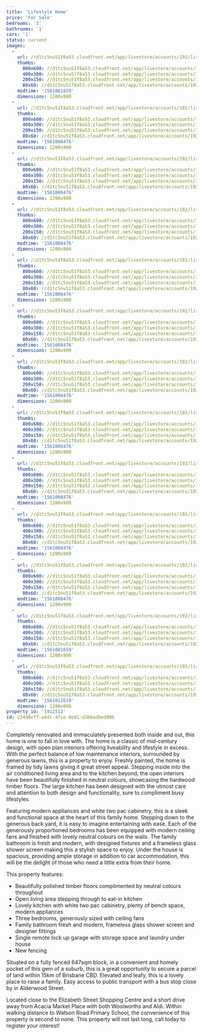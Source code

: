 ```yaml
---
title: 'Lifestyle Home'
price: 'For Sale'
bedrooms: '3'
bathrooms: '1'
cars: '1'
status: current
images:
  -
    url: //d1tc5nu51f8a53.cloudfront.net/app/livestore/accounts/192/listings/1954100/images/Alderwood-57-Front3-_e1b1-9fd3-e126-e0d4-78d9-0149-eaad-400d_20190620032628.jpg
    thumbs:
      800x600: //d1tc5nu51f8a53.cloudfront.net/app/livestore/accounts/192/listings/1954100/images/Alderwood-57-Front3-_e1b1-9fd3-e126-e0d4-78d9-0149-eaad-400d_20190620032628_800x600.jpg
      400x300: //d1tc5nu51f8a53.cloudfront.net/app/livestore/accounts/192/listings/1954100/images/Alderwood-57-Front3-_e1b1-9fd3-e126-e0d4-78d9-0149-eaad-400d_20190620032628_400x300.jpg
      200x150: //d1tc5nu51f8a53.cloudfront.net/app/livestore/accounts/192/listings/1954100/images/Alderwood-57-Front3-_e1b1-9fd3-e126-e0d4-78d9-0149-eaad-400d_20190620032628_200x150.jpg
      80x60: //d1tc5nu51f8a53.cloudfront.net/app/livestore/accounts/192/listings/1954100/images/Alderwood-57-Front3-_e1b1-9fd3-e126-e0d4-78d9-0149-eaad-400d_20190620032628_80x60.jpg
    modtime: '1561081659'
    dimensions: 1200x900
  -
    url: //d1tc5nu51f8a53.cloudfront.net/app/livestore/accounts/192/listings/1954100/images/Alderwood-57-Living-_209f-38dc-4825-6830-f1a4-3997-504d-8277_20190620032241.jpg
    thumbs:
      800x600: //d1tc5nu51f8a53.cloudfront.net/app/livestore/accounts/192/listings/1954100/images/Alderwood-57-Living-_209f-38dc-4825-6830-f1a4-3997-504d-8277_20190620032241_800x600.jpg
      400x300: //d1tc5nu51f8a53.cloudfront.net/app/livestore/accounts/192/listings/1954100/images/Alderwood-57-Living-_209f-38dc-4825-6830-f1a4-3997-504d-8277_20190620032241_400x300.jpg
      200x150: //d1tc5nu51f8a53.cloudfront.net/app/livestore/accounts/192/listings/1954100/images/Alderwood-57-Living-_209f-38dc-4825-6830-f1a4-3997-504d-8277_20190620032241_200x150.jpg
      80x60: //d1tc5nu51f8a53.cloudfront.net/app/livestore/accounts/192/listings/1954100/images/Alderwood-57-Living-_209f-38dc-4825-6830-f1a4-3997-504d-8277_20190620032241_80x60.jpg
    modtime: '1561008476'
    dimensions: 1200x900
  -
    url: //d1tc5nu51f8a53.cloudfront.net/app/livestore/accounts/192/listings/1954100/images/Alderwood-57-Living2_197e-999b-8be6-5284-c0ed-277e-72d3-1415_20190620032244.jpg
    thumbs:
      800x600: //d1tc5nu51f8a53.cloudfront.net/app/livestore/accounts/192/listings/1954100/images/Alderwood-57-Living2_197e-999b-8be6-5284-c0ed-277e-72d3-1415_20190620032244_800x600.jpg
      400x300: //d1tc5nu51f8a53.cloudfront.net/app/livestore/accounts/192/listings/1954100/images/Alderwood-57-Living2_197e-999b-8be6-5284-c0ed-277e-72d3-1415_20190620032244_400x300.jpg
      200x150: //d1tc5nu51f8a53.cloudfront.net/app/livestore/accounts/192/listings/1954100/images/Alderwood-57-Living2_197e-999b-8be6-5284-c0ed-277e-72d3-1415_20190620032244_200x150.jpg
      80x60: //d1tc5nu51f8a53.cloudfront.net/app/livestore/accounts/192/listings/1954100/images/Alderwood-57-Living2_197e-999b-8be6-5284-c0ed-277e-72d3-1415_20190620032244_80x60.jpg
    modtime: '1561008476'
    dimensions: 1200x900
  -
    url: //d1tc5nu51f8a53.cloudfront.net/app/livestore/accounts/192/listings/1954100/images/Alderwood-57-Kitchen_2ce1-5372-745e-f7e6-420c-45cc-bb04-f9dd_20190620032234.jpg
    thumbs:
      800x600: //d1tc5nu51f8a53.cloudfront.net/app/livestore/accounts/192/listings/1954100/images/Alderwood-57-Kitchen_2ce1-5372-745e-f7e6-420c-45cc-bb04-f9dd_20190620032234_800x600.jpg
      400x300: //d1tc5nu51f8a53.cloudfront.net/app/livestore/accounts/192/listings/1954100/images/Alderwood-57-Kitchen_2ce1-5372-745e-f7e6-420c-45cc-bb04-f9dd_20190620032234_400x300.jpg
      200x150: //d1tc5nu51f8a53.cloudfront.net/app/livestore/accounts/192/listings/1954100/images/Alderwood-57-Kitchen_2ce1-5372-745e-f7e6-420c-45cc-bb04-f9dd_20190620032234_200x150.jpg
      80x60: //d1tc5nu51f8a53.cloudfront.net/app/livestore/accounts/192/listings/1954100/images/Alderwood-57-Kitchen_2ce1-5372-745e-f7e6-420c-45cc-bb04-f9dd_20190620032234_80x60.jpg
    modtime: '1561008476'
    dimensions: 1200x900
  -
    url: //d1tc5nu51f8a53.cloudfront.net/app/livestore/accounts/192/listings/1954100/images/Alderwood-57-Kitchen_2c63-afe4-8928-459b-3471-1371-d80a-36a3_20190620032236.jpg
    thumbs:
      800x600: //d1tc5nu51f8a53.cloudfront.net/app/livestore/accounts/192/listings/1954100/images/Alderwood-57-Kitchen_2c63-afe4-8928-459b-3471-1371-d80a-36a3_20190620032236_800x600.jpg
      400x300: //d1tc5nu51f8a53.cloudfront.net/app/livestore/accounts/192/listings/1954100/images/Alderwood-57-Kitchen_2c63-afe4-8928-459b-3471-1371-d80a-36a3_20190620032236_400x300.jpg
      200x150: //d1tc5nu51f8a53.cloudfront.net/app/livestore/accounts/192/listings/1954100/images/Alderwood-57-Kitchen_2c63-afe4-8928-459b-3471-1371-d80a-36a3_20190620032236_200x150.jpg
      80x60: //d1tc5nu51f8a53.cloudfront.net/app/livestore/accounts/192/listings/1954100/images/Alderwood-57-Kitchen_2c63-afe4-8928-459b-3471-1371-d80a-36a3_20190620032236_80x60.jpg
    modtime: '1561008476'
    dimensions: 1200x900
  -
    url: //d1tc5nu51f8a53.cloudfront.net/app/livestore/accounts/192/listings/1954100/images/Alderwood-57-Kitchen_5d68-35a6-a170-048c-3b8b-ae63-b703-57b0_20190620032239.jpg
    thumbs:
      800x600: //d1tc5nu51f8a53.cloudfront.net/app/livestore/accounts/192/listings/1954100/images/Alderwood-57-Kitchen_5d68-35a6-a170-048c-3b8b-ae63-b703-57b0_20190620032239_800x600.jpg
      400x300: //d1tc5nu51f8a53.cloudfront.net/app/livestore/accounts/192/listings/1954100/images/Alderwood-57-Kitchen_5d68-35a6-a170-048c-3b8b-ae63-b703-57b0_20190620032239_400x300.jpg
      200x150: //d1tc5nu51f8a53.cloudfront.net/app/livestore/accounts/192/listings/1954100/images/Alderwood-57-Kitchen_5d68-35a6-a170-048c-3b8b-ae63-b703-57b0_20190620032239_200x150.jpg
      80x60: //d1tc5nu51f8a53.cloudfront.net/app/livestore/accounts/192/listings/1954100/images/Alderwood-57-Kitchen_5d68-35a6-a170-048c-3b8b-ae63-b703-57b0_20190620032239_80x60.jpg
    modtime: '1561008476'
    dimensions: 1200x900
  -
    url: //d1tc5nu51f8a53.cloudfront.net/app/livestore/accounts/192/listings/1954100/images/Alderwood-57-Bed1-Da_774b-cdf6-7bbb-06a2-b66d-bc1b-6949-d20f_20190620032202.jpg
    thumbs:
      800x600: //d1tc5nu51f8a53.cloudfront.net/app/livestore/accounts/192/listings/1954100/images/Alderwood-57-Bed1-Da_774b-cdf6-7bbb-06a2-b66d-bc1b-6949-d20f_20190620032202_800x600.jpg
      400x300: //d1tc5nu51f8a53.cloudfront.net/app/livestore/accounts/192/listings/1954100/images/Alderwood-57-Bed1-Da_774b-cdf6-7bbb-06a2-b66d-bc1b-6949-d20f_20190620032202_400x300.jpg
      200x150: //d1tc5nu51f8a53.cloudfront.net/app/livestore/accounts/192/listings/1954100/images/Alderwood-57-Bed1-Da_774b-cdf6-7bbb-06a2-b66d-bc1b-6949-d20f_20190620032202_200x150.jpg
      80x60: //d1tc5nu51f8a53.cloudfront.net/app/livestore/accounts/192/listings/1954100/images/Alderwood-57-Bed1-Da_774b-cdf6-7bbb-06a2-b66d-bc1b-6949-d20f_20190620032202_80x60.jpg
    modtime: '1561008476'
    dimensions: 1200x900
  -
    url: //d1tc5nu51f8a53.cloudfront.net/app/livestore/accounts/192/listings/1954100/images/Alderwood-57-Bed2-Da_3c58-3b20-6a3e-13ca-519f-e420-d46f-9f98_20190620032210.jpg
    thumbs:
      800x600: //d1tc5nu51f8a53.cloudfront.net/app/livestore/accounts/192/listings/1954100/images/Alderwood-57-Bed2-Da_3c58-3b20-6a3e-13ca-519f-e420-d46f-9f98_20190620032210_800x600.jpg
      400x300: //d1tc5nu51f8a53.cloudfront.net/app/livestore/accounts/192/listings/1954100/images/Alderwood-57-Bed2-Da_3c58-3b20-6a3e-13ca-519f-e420-d46f-9f98_20190620032210_400x300.jpg
      200x150: //d1tc5nu51f8a53.cloudfront.net/app/livestore/accounts/192/listings/1954100/images/Alderwood-57-Bed2-Da_3c58-3b20-6a3e-13ca-519f-e420-d46f-9f98_20190620032210_200x150.jpg
      80x60: //d1tc5nu51f8a53.cloudfront.net/app/livestore/accounts/192/listings/1954100/images/Alderwood-57-Bed2-Da_3c58-3b20-6a3e-13ca-519f-e420-d46f-9f98_20190620032210_80x60.jpg
    modtime: '1561008476'
    dimensions: 1200x900
  -
    url: //d1tc5nu51f8a53.cloudfront.net/app/livestore/accounts/192/listings/1954100/images/Alderwood-57-Bed3-Da_5a88-e5b4-efbd-bab4-6b3f-74a3-3913-eeff_20190620032215.jpg
    thumbs:
      800x600: //d1tc5nu51f8a53.cloudfront.net/app/livestore/accounts/192/listings/1954100/images/Alderwood-57-Bed3-Da_5a88-e5b4-efbd-bab4-6b3f-74a3-3913-eeff_20190620032215_800x600.jpg
      400x300: //d1tc5nu51f8a53.cloudfront.net/app/livestore/accounts/192/listings/1954100/images/Alderwood-57-Bed3-Da_5a88-e5b4-efbd-bab4-6b3f-74a3-3913-eeff_20190620032215_400x300.jpg
      200x150: //d1tc5nu51f8a53.cloudfront.net/app/livestore/accounts/192/listings/1954100/images/Alderwood-57-Bed3-Da_5a88-e5b4-efbd-bab4-6b3f-74a3-3913-eeff_20190620032215_200x150.jpg
      80x60: //d1tc5nu51f8a53.cloudfront.net/app/livestore/accounts/192/listings/1954100/images/Alderwood-57-Bed3-Da_5a88-e5b4-efbd-bab4-6b3f-74a3-3913-eeff_20190620032215_80x60.jpg
    modtime: '1561008476'
    dimensions: 1200x900
  -
    url: //d1tc5nu51f8a53.cloudfront.net/app/livestore/accounts/192/listings/1954100/images/Alderwood-57-Bathroo_49d4-4ade-bbf0-8a3d-771d-c4d4-5dc0-d7a1_20190620032159.jpg
    thumbs:
      800x600: //d1tc5nu51f8a53.cloudfront.net/app/livestore/accounts/192/listings/1954100/images/Alderwood-57-Bathroo_49d4-4ade-bbf0-8a3d-771d-c4d4-5dc0-d7a1_20190620032159_800x600.jpg
      400x300: //d1tc5nu51f8a53.cloudfront.net/app/livestore/accounts/192/listings/1954100/images/Alderwood-57-Bathroo_49d4-4ade-bbf0-8a3d-771d-c4d4-5dc0-d7a1_20190620032159_400x300.jpg
      200x150: //d1tc5nu51f8a53.cloudfront.net/app/livestore/accounts/192/listings/1954100/images/Alderwood-57-Bathroo_49d4-4ade-bbf0-8a3d-771d-c4d4-5dc0-d7a1_20190620032159_200x150.jpg
      80x60: //d1tc5nu51f8a53.cloudfront.net/app/livestore/accounts/192/listings/1954100/images/Alderwood-57-Bathroo_49d4-4ade-bbf0-8a3d-771d-c4d4-5dc0-d7a1_20190620032159_80x60.jpg
    modtime: '1561008476'
    dimensions: 1200x900
  -
    url: //d1tc5nu51f8a53.cloudfront.net/app/livestore/accounts/192/listings/1954100/images/Alderwood-57-Backyar_e2a6-9b85-2202-4c90-2cb2-0454-f7d2-7b5d_20190620032157.jpg
    thumbs:
      800x600: //d1tc5nu51f8a53.cloudfront.net/app/livestore/accounts/192/listings/1954100/images/Alderwood-57-Backyar_e2a6-9b85-2202-4c90-2cb2-0454-f7d2-7b5d_20190620032157_800x600.jpg
      400x300: //d1tc5nu51f8a53.cloudfront.net/app/livestore/accounts/192/listings/1954100/images/Alderwood-57-Backyar_e2a6-9b85-2202-4c90-2cb2-0454-f7d2-7b5d_20190620032157_400x300.jpg
      200x150: //d1tc5nu51f8a53.cloudfront.net/app/livestore/accounts/192/listings/1954100/images/Alderwood-57-Backyar_e2a6-9b85-2202-4c90-2cb2-0454-f7d2-7b5d_20190620032157_200x150.jpg
      80x60: //d1tc5nu51f8a53.cloudfront.net/app/livestore/accounts/192/listings/1954100/images/Alderwood-57-Backyar_e2a6-9b85-2202-4c90-2cb2-0454-f7d2-7b5d_20190620032157_80x60.jpg
    modtime: '1561008476'
    dimensions: 1200x900
  -
    url: //d1tc5nu51f8a53.cloudfront.net/app/livestore/accounts/192/listings/1954100/images/Alderwood-57-Front-D_e08b-498d-80b3-976c-7c7c-5f7f-bdc1-4f09_20190620032222.jpg
    thumbs:
      800x600: //d1tc5nu51f8a53.cloudfront.net/app/livestore/accounts/192/listings/1954100/images/Alderwood-57-Front-D_e08b-498d-80b3-976c-7c7c-5f7f-bdc1-4f09_20190620032222_800x600.jpg
      400x300: //d1tc5nu51f8a53.cloudfront.net/app/livestore/accounts/192/listings/1954100/images/Alderwood-57-Front-D_e08b-498d-80b3-976c-7c7c-5f7f-bdc1-4f09_20190620032222_400x300.jpg
      200x150: //d1tc5nu51f8a53.cloudfront.net/app/livestore/accounts/192/listings/1954100/images/Alderwood-57-Front-D_e08b-498d-80b3-976c-7c7c-5f7f-bdc1-4f09_20190620032222_200x150.jpg
      80x60: //d1tc5nu51f8a53.cloudfront.net/app/livestore/accounts/192/listings/1954100/images/Alderwood-57-Front-D_e08b-498d-80b3-976c-7c7c-5f7f-bdc1-4f09_20190620032222_80x60.jpg
    modtime: '1561081659'
    dimensions: 1200x900
  -
    url: //d1tc5nu51f8a53.cloudfront.net/app/livestore/accounts/192/listings/1954100/images/Alderwood-57-Block-D_2ba8-fcd4-0071-0053-5d78-b9ab-42da-aac6_20190620043543.jpg
    thumbs:
      800x600: //d1tc5nu51f8a53.cloudfront.net/app/livestore/accounts/192/listings/1954100/images/Alderwood-57-Block-D_2ba8-fcd4-0071-0053-5d78-b9ab-42da-aac6_20190620043543_800x600.jpg
      400x300: //d1tc5nu51f8a53.cloudfront.net/app/livestore/accounts/192/listings/1954100/images/Alderwood-57-Block-D_2ba8-fcd4-0071-0053-5d78-b9ab-42da-aac6_20190620043543_400x300.jpg
      200x150: //d1tc5nu51f8a53.cloudfront.net/app/livestore/accounts/192/listings/1954100/images/Alderwood-57-Block-D_2ba8-fcd4-0071-0053-5d78-b9ab-42da-aac6_20190620043543_200x150.jpg
      80x60: //d1tc5nu51f8a53.cloudfront.net/app/livestore/accounts/192/listings/1954100/images/Alderwood-57-Block-D_2ba8-fcd4-0071-0053-5d78-b9ab-42da-aac6_20190620043543_80x60.jpg
    modtime: '1561012619'
    dimensions: 1200x900
property_id: '1912513'
id: 23499cf7-a4dc-4fce-8e01-d3b6edbed906
---
```

Completely renovated and immaculately presented both inside and out, this home is one to fall in love with. The home is a classic of mid-century design, with open plan interiors offering liveability and lifestyle in excess. With the perfect balance of low maintenance interiors, surrounded by generous lawns, this is a property to enjoy. Freshly painted, the home is framed by tidy lawns giving it great street appeal. Stepping inside into the air conditioned living area and to the kitchen beyond, the open interiors have been beautifully finished in neutral colours, showcasing the hardwood timber floors. The large kitchen has been designed with the utmost care and attention to both design and functionality, sure to compliment busy lifestyles.

Featuring modern appliances and white two pac cabinetry, this is a sleek and functional space at the heart of this family home. Stepping down to the generous back yard, it is easy to imagine entertaining with ease. Each of the generously proportioned bedrooms has been equipped with modern ceiling fans and finished with lovely neutral colours on the walls. The family bathroom is fresh and modern, with designed fixtures and a frameless glass shower screen making this a stylish space to enjoy. Under the house is spacious, providing ample storage in addition to car accommodation, this will be the delight of those who need a little extra from their home. 

This property features:

*  Beautifully polished timber floors complimented by neutral colours throughout
*  Open living area stepping through to eat-in kitchen
*  Lovely kitchen with white two pac cabinetry, plenty of bench space, modern appliances
*  Three bedrooms, generously sized with ceiling fans
*  Family bathroom fresh and modern, frameless glass shower screen and designer fittings
*  Single remote lock up garage with storage space and laundry under house
*  New fencing

Situated on a fully fenced 647sqm block, in a convenient and homely pocket of this gem of a suburb, this is a great opportunity to secure a parcel of land within 15km of Brisbane CBD. Elevated and leafy, this is a lovely place to raise a family. Easy access to public transport with a bus stop close by in Alderwood Street. 

Located close to the Elizabeth Street Shopping Centre and a short drive away from Acacia Market Place with both Woolworths and Aldi. Within walking distance to Watson Road Primary School, the convenience of this property is second to none. This property will not last long, call today to register your interest!